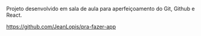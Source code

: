 Projeto desenvolvido em sala de aula para aperfeiçoamento do Git, Github e React. 

https://github.com/JeanLopis/pra-fazer-app
